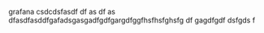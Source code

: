 grafana
csdcdsfasdf
df
as
df
as
dfasdfasddfgafadsgasgadfgdfgargdfggfhsfhsfghsfg
df
gagdfgdf
dsfgds
f
